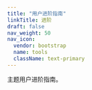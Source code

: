 ```yaml
---
title: "用户进阶指南"
linkTitle: 进阶
draft: false
nav_weight: 50
nav_icon:
  vendor: bootstrap
  name: tools
  className: text-primary
---
```


主题用户进阶指南。
